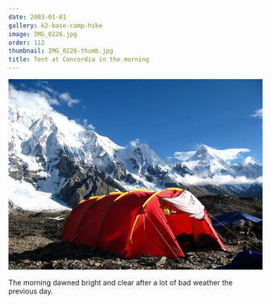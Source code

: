 ```yaml
---
date: 2003-01-01
gallery: k2-base-camp-hike
image: IMG_0226.jpg
order: 112
thumbnail: IMG_0226-thumb.jpg
title: Tent at Concordia in the morning
---
```


![Tent at Concordia in the morning](./IMG_0226.jpg)

The morning dawned bright and clear after a lot of bad weather the previous day.